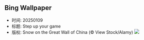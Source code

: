 ## Bing Wallpaper
- 时间: 20250109
- 标题: Step up your game
- 版权: Snow on the Great Wall of China (© View Stock/Alamy)
![](https://cn.bing.com/th?id=OHR.GreatWallStairs_EN-US0360405933_UHD.jpg&rf=LaDigue_UHD.jpg&pid=hp&w=3840&h=2160&rs=1&c=4)

